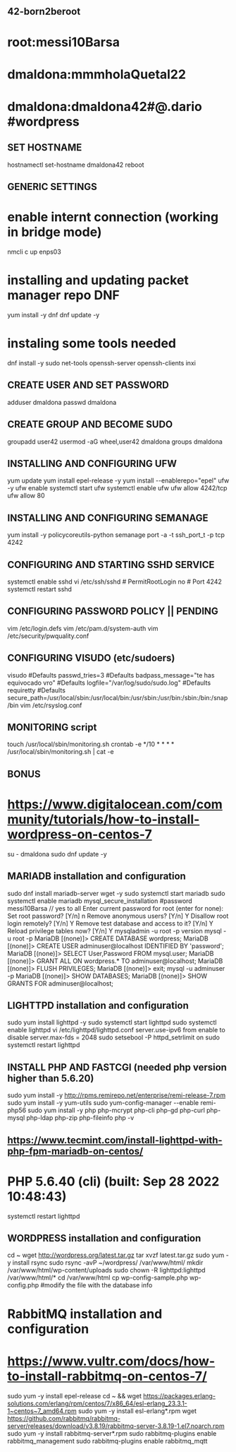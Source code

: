 ## 42-born2beroot
# root:messi10Barsa
# dmaldona:mmmholaQuetal22
# dmaldona:dmaldona42#@.dario #wordpress

## SET HOSTNAME
hostnamectl set-hostname dmaldona42
reboot

## GENERIC SETTINGS
# enable internt connection (working in bridge mode)
nmcli c up enps03

# installing and updating packet manager repo DNF
yum install -y dnf
dnf update -y
# instaling some tools needed
dnf install -y sudo net-tools openssh-server openssh-clients inxi

## CREATE USER AND SET PASSWORD
adduser dmaldona
passwd dmaldona

## CREATE GROUP AND BECOME SUDO
groupadd user42
usermod -aG wheel,user42 dmaldona
groups dmaldona

## INSTALLING AND CONFIGURING UFW
yum update
yum install epel-release -y
yum install --enablerepo="epel" ufw -y
ufw enable
systemctl start ufw
systemctl enable ufw
ufw allow 4242/tcp
ufw allow 80

## INSTALLING AND CONFIGURING SEMANAGE
yum install -y policycoreutils-python
semanage port -a -t ssh_port_t -p tcp 4242

## CONFIGURING AND STARTING SSHD SERVICE
systemctl enable sshd
vi /etc/ssh/sshd
    # PermitRootLogin no
    # Port 4242
systemctl restart sshd

## CONFIGURING PASSWORD POLICY || PENDING
vim /etc/login.defs
vim /etc/pam.d/system-auth
vim /etc/security/pwquality.conf

## CONFIGURING VISUDO (etc/sudoers)
visudo
    #Defaults   passwd_tries=3
    #Defaults   badpass_message="te has equivocado vro"
    #Defaults   logfile="/var/log/sudo/sudo.log"
    #Defaults   requiretty
    #Defaults   secure_path=/usr/local/sbin:/usr/local/bin:/usr/sbin:/usr/bin:/sbin:/bin:/snap/bin
vim /etc/rsyslog.conf

## MONITORING script
touch /usr/local/sbin/monitoring.sh
crontab -e */10 * * * * /usr/local/sbin/monitoring.sh | cat -e

## BONUS ##
# https://www.digitalocean.com/community/tutorials/how-to-install-wordpress-on-centos-7
su - dmaldona
sudo dnf update -y

## MARIADB installation and configuration
sudo dnf install mariadb-server wget -y
sudo systemctl start mariadb
sudo systemctl enable mariadb
mysql_secure_installation #password messi10Barsa // yes to all
    Enter current password for root (enter for none): 
    Set root password? [Y/n] n
    Remove anonymous users? [Y/n] Y
    Disallow root login remotely? [Y/n] Y
    Remove test database and access to it? [Y/n] Y
    Reload privilege tables now? [Y/n] Y
mysqladmin -u root -p version
mysql -u root -p
    MariaDB [(none)]> CREATE DATABASE wordpress;
    MariaDB [(none)]> CREATE USER adminuser@localhost IDENTIFIED BY 'password';
    MariaDB [(none)]> SELECT User,Password FROM mysql.user;
    MariaDB [(none)]> GRANT ALL ON wordpress.* TO adminuser@localhost;
    MariaDB [(none)]> FLUSH PRIVILEGES;
    MariaDB [(none)]> exit;
mysql -u adminuser -p
    MariaDB [(none)]> SHOW DATABASES;
    MariaDB [(none)]> SHOW GRANTS FOR adminuser@localhost;

## LIGHTTPD installation and configuration
sudo yum install lighttpd -y
sudo systemctl start lighttpd
sudo systemctl enable lighttpd
vi /etc/lighttpd/lighttpd.conf
    server.use-ipv6 from enable to disable
    server.max-fds = 2048
sudo setsebool -P httpd_setrlimit on
sudo systemctl restart lighttpd

## INSTALL PHP AND FASTCGI (needed php version higher than 5.6.20)
sudo yum install -y http://rpms.remirepo.net/enterprise/remi-release-7.rpm
sudo yum install -y yum-utils
sudo yum-config-manager --enable remi-php56
sudo yum install -y php php-mcrypt php-cli php-gd php-curl php-mysql php-ldap php-zip php-fileinfo
php -v
## https://www.tecmint.com/install-lighttpd-with-php-fpm-mariadb-on-centos/

# PHP 5.6.40 (cli) (built: Sep 28 2022 10:48:43)
systemctl restart lighttpd

## WORDPRESS installation and configuration
cd ~
wget http://wordpress.org/latest.tar.gz
tar xvzf latest.tar.gz
sudo yum -y install rsync
sudo rsync -avP ~/wordpress/ /var/www/html/
mkdir /var/www/html/wp-content/uploads
sudo chown -R lighttpd:lighttpd /var/www/html/*
cd /var/www/html
cp wp-config-sample.php wp-config.php #modify the file with the database info

# RabbitMQ installation and configuration
# https://www.vultr.com/docs/how-to-install-rabbitmq-on-centos-7/
sudo yum -y install epel-release
cd ~ && wget https://packages.erlang-solutions.com/erlang/rpm/centos/7/x86_64/esl-erlang_23.3.1-1~centos~7_amd64.rpm
sudo yum -y install esl-erlang*.rpm
wget https://github.com/rabbitmq/rabbitmq-server/releases/download/v3.8.19/rabbitmq-server-3.8.19-1.el7.noarch.rpm
sudo yum -y install rabbitmq-server*.rpm
sudo rabbitmq-plugins enable rabbitmq_management
sudo rabbitmq-plugins enable rabbitmq_mqtt